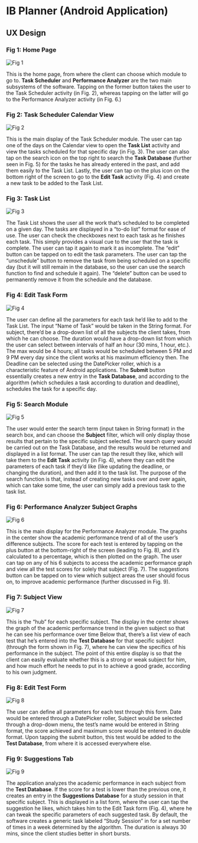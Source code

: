 # IB Planner (Android Application)

## UX Design

### Fig 1: Home Page

![Fig 1](/images/)

This is the home page, from where the client
can choose which module to go to. **Task Scheduler**
and **Performance Analyzer** are the two main
subsystems of the software. Tapping on the former
button takes the user to the Task Scheduler activity
(in Fig. 2), whereas tapping on the latter will go to the
Performance Analyzer activity (in Fig. 6.)

### Fig 2: Task Scheduler Calendar View

![Fig 2](/images/)

This is the main display of the Task
Scheduler module. The user can tap one of the
days on the Calendar view to open the **Task
List** activity and view the tasks scheduled for
that specific day (in Fig. 3). The user can also
tap on the search icon on the top right to search
the **Task Database** (further seen in Fig. 5) for
the tasks he has already entered in the past, and
add them easily to the Task List. Lastly, the
user can tap on the plus icon on the bottom
right of the screen to go to the **Edit Task**
activity (Fig. 4) and create a new task to be
added to the Task List.

### Fig 3: Task List

![Fig 3](/images/)

The Task List shows the user all the work
that’s scheduled to be completed on a given day.
The tasks are displayed in a “to-do list” format for
ease of use. The user can check the checkboxes
next to each task as he finishes each task. This
simply provides a visual cue to the user that the
task is complete. The user can tap it again to mark
it as incomplete. The “edit” button can be tapped
on to edit the task parameters. The user can tap the
“unschedule” button to remove the task from being
scheduled on a specific day (but it will still remain
in the database, so the user can use the search
function to find and schedule it again). The
“delete” button can be used to permanently remove
it from the schedule and the database.

### Fig 4: Edit Task Form

![Fig 4](/images/)

The user can define all the parameters for
each task he’d like to add to the Task List. The
input “Name of Task” would be taken in the String
format. For subject, there’d be a drop-down list of
all the subjects the client takes, from which he can
choose. The duration would have a drop-down list
from which the user can select between intervals
of half an hour (30 mins, 1 hour, etc.). The max
would be 4 hours; all tasks would be scheduled
between 5 PM and 9 PM every day since the client
works at his maximum efficiency then. The Deadline can be selected using
the DatePicker roller, which is a characteristic
feature of Android applications. The **Submit**
button essentially creates a new entry in the **Task
Database**, and according to the algorithm (which
schedules a task according to duration and
deadline), schedules the task for a specific day.

### Fig 5: Search Module

![Fig 5](/images/)

The user would enter the search term (input taken
in String format) in the search box, and can choose the
**Subject** filter, which will only display those results that
pertain to the specific subject selected. The search
query would be carried out on the Task Database, and
the results would be returned and displayed in a list
format. The user can tap the result they like, which will
take them to the **Edit Task** activity (in Fig. 4), where
they can edit the parameters of each task if they’d like
(like updating the deadline, or changing the duration),
and then add it to the task list. The purpose of the search
function is that, instead of creating new tasks over and
over again, which can take some time, the user can
simply add a previous task to the task list.

### Fig 6: Performance Analyzer Subject Graphs

![Fig 6](/images/)

This is the main display for the
Performance Analyzer module. The graphs in the
center show the academic performance trend of
all of the user’s difference subjects. The score for
each test is entered by tapping on the plus button
at the bottom-right of the screen (leading to Fig.
8), and it’s calculated to a percentage, which is
then plotted on the graph. The user can tap on any
of his 6 subjects to access the academic
performance graph and view all the test scores for
solely that subject (Fig. 7). The suggestions
button can be tapped on to view which subject
areas the user should focus on, to improve
academic performance (further discussed in Fig.
9).

### Fig 7: Subject View

![Fig 7](/images/)

This is the “hub” for each specific subject.
The display in the center shows the graph of the
academic performance trend in the given subject
so that he can see his performance over time
Below that, there’s a list view of each test that
he’s entered into the **Test Database** for that
specific subject (through the form shown in Fig.
7), where he can view the specifics of his
performance in the subject. The point of this
entire display is so that the client can easily
evaluate whether this is a strong or weak subject
for him, and how much effort he needs to put in
to achieve a good grade, according to his own
judgment.

### Fig 8: Edit Test Form

![Fig 8](/images/)

The user can define all parameters for each test
through this form. Date would be entered through a
DatePicker roller, Subject would be selected through
a drop-down menu, the test’s name would be entered
in String format, the score achieved and maximum
score would be entered in double format. Upon
tapping the submit button, this test would be added to
the **Test Database**, from where it is accessed
everywhere else.

### Fig 9: Suggestions Tab

![Fig 9](/images/)

The application analyzes the academic
performance in each subject from the **Test
Database**. If the score for a test is lower than the
previous one, it creates an entry in the **Suggestions
Database** for a study session in that specific
subject. This is displayed in a list form, where the
user can tap the suggestion he likes, which takes
him to the Edit Task form (Fig. 4), where he can
tweak the specific parameters of each suggested
task. By default, the software creates a generic task
labeled “Study Session” in for a set number of
times in a week determined by the algorithm. The
duration is always 30 mins, since the client studies
better in short bursts.
